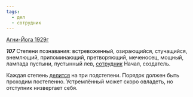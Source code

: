 ```yaml
---
tags:
  - дел
  - сотрудник
---
```


[Агни-Йога 1929г](https://127.0.0.1:4002/agni/1929)

___107___
Степени познавания: встревоженный, озирающийся, стучащийся, внемлющий, припоминающий, претворяющий, меченосец, мощный, лампада пустыни, пустынный лев, [сотрудник](../../../tags/#сотрудник) Начал, создатель.   

Каждая степень [делится](../../../tags/#дел) на три подстепени. Порядок должен быть проходим постепенно. Устремлённый может скоро овладеть, но отступник низвергает себя.